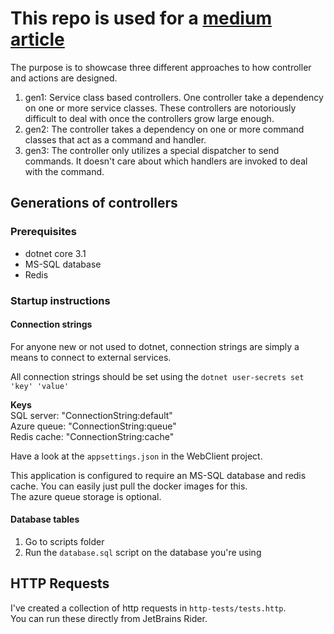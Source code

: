 ﻿# This repo is used for a [medium article]()

The purpose is to showcase three different approaches to how controller and actions are designed.  

1. gen1: Service class based controllers. One controller take a dependency on one or more service classes.
These controllers are notoriously difficult to deal with once the controllers grow large enough.
2. gen2: The controller takes a dependency on one or more command classes that act as a command and handler.
3. gen3: The controller only utilizes a special dispatcher to send commands. It doesn't care about which handlers
are invoked to deal with the command.

## Generations of controllers
  
### Prerequisites
- dotnet core 3.1
- MS-SQL database
- Redis

### Startup instructions

#### Connection strings
For anyone new or not used to dotnet, connection strings are simply a means to connect to external services.  

All connection strings should be set using the `dotnet user-secrets set 'key' 'value'`  

**Keys**  
SQL server: "ConnectionString:default"  
Azure queue: "ConnectionString:queue"  
Redis cache: "ConnectionString:cache"  

Have a look at the `appsettings.json` in the WebClient project.
  
This application is configured to require an MS-SQL database and redis cache. You can easily just pull the docker images for this.  
The azure queue storage is optional.

#### Database tables
1. Go to scripts folder
2. Run the `database.sql` script on the database you're using 

## HTTP Requests
I've created a collection of http requests in `http-tests/tests.http`.  
You can run these directly from JetBrains Rider.  



